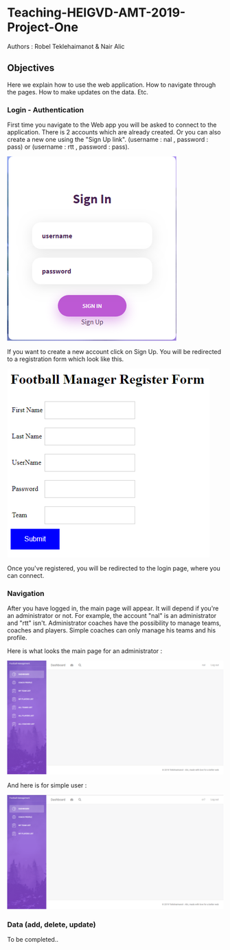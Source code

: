 # Teaching-HEIGVD-AMT-2019-Project-One

Authors : Robel Teklehaimanot & Nair Alic

## Objectives

Here we explain how to use the web application. How to navigate through the pages. How to make updates on the data. Etc.

### Login - Authentication 

First time you navigate to the Web app you will be asked to connect to the application. There is 2 accounts which are already created. Or you can also create a new one using the "Sign Up link". (username : nal , password : pass) or (username : rtt , password : pass).

![](./img/login.png)

If you want to create a new account click on Sign Up. You will be redirected to a registration form which look like this.

![](./img/registration.png)

Once you've registered, you will be redirected to the login page, where you can connect.

### Navigation

After you have logged in, the main page will appear. It will depend if you're an administrator or not. For example, the account "nal" is an administrator and "rtt" isn't. Administrator coaches have the possibility to manage teams, coaches and players. Simple coaches can only manage his teams and his profile.

Here is what looks the main page for an administrator : 

![](./img/loginpage-admin.png)

And here is for simple user :

![](./img/loginpage-simple.png)

### Data (add, delete, update)

To be completed.. 


